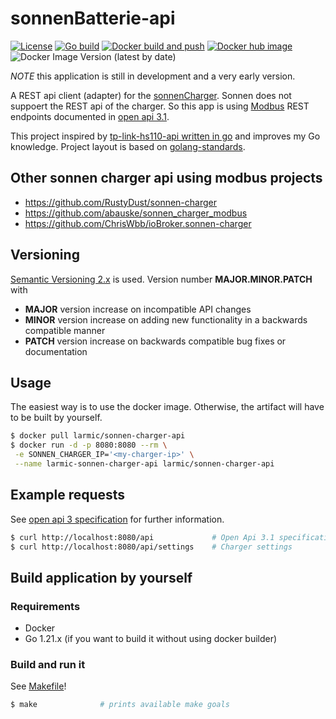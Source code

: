 # sonnenBatterie-api

[![License](https://img.shields.io/badge/License-Apache%202.0-blue.svg)](https://opensource.org/licenses/Apache-2.0)
[![Go build](https://github.com/larmic-iot/sonnen-charger-api/actions/workflows/go-build.yml/badge.svg)](https://github.com/larmic-iot/sonnen-charger-api/actions/workflows/go-build.yml)
[![Docker build and push](https://github.com/larmic-iot/sonnen-charger-api/actions/workflows/docker-build-and-push.yml/badge.svg)](https://github.com/larmic-iot/sonnen-charger-api/actions/workflows/docker-build-and-push.yml)
[![Docker hub image](https://img.shields.io/docker/image-size/larmic/sonnen-charger-api?label=dockerhub)](https://hub.docker.com/repository/docker/larmic/sonnen-charger-api)
![Docker Image Version (latest by date)](https://img.shields.io/docker/v/larmic/sonnen-charger-api)

*NOTE* this application is still in development and a very early version.

A REST api client (adapter) for the [sonnenCharger](https://sonnen.de/ladestation-elektroauto/). Sonnen does not suppoert
the REST api of the charger. So this app is using 
[Modbus](https://en.wikipedia.org/wiki/Modbus#:~:text=Modbus%20TCP%2FIP%20or%20Modbus,layers%20already%20provide%20checksum%20protection)
REST endpoints documented in [open api 3.1](api/open-api-3.yaml).

This project inspired by [tp-link-hs110-api written in go](https://github.com/larmic/tp-link-hs110-api) and
improves my Go knowledge. Project layout is based on 
[golang-standards](https://github.com/golang-standards/project-layout).

## Other sonnen charger api using modbus projects
* https://github.com/RustyDust/sonnen-charger
* https://github.com/abauske/sonnen_charger_modbus
* https://github.com/ChrisWbb/ioBroker.sonnen-charger

## Versioning

[Semantic Versioning 2.x](https://semver.org/) is used. Version number **MAJOR.MINOR.PATCH** with

* **MAJOR** version increase on incompatible API changes
* **MINOR** version increase on adding new functionality in a backwards compatible manner
* **PATCH** version increase on backwards compatible bug fixes or documentation

## Usage

The easiest way is to use the docker image. Otherwise, the artifact will have to be built by yourself.

```sh 
$ docker pull larmic/sonnen-charger-api
$ docker run -d -p 8080:8080 --rm \
 -e SONNEN_CHARGER_IP='<my-charger-ip>' \
 --name larmic-sonnen-charger-api larmic/sonnen-charger-api
```

## Example requests

See [open api 3 specification](api/open-api-3.yaml) for further information.

```sh 
$ curl http://localhost:8080/api             # Open Api 3.1 specification
$ curl http://localhost:8080/api/settings    # Charger settings
```

## Build application by yourself

### Requirements

* Docker
* Go 1.21.x (if you want to build it without using docker builder)

### Build and run it

See [Makefile](Makefile)!

```sh 
$ make              # prints available make goals
```